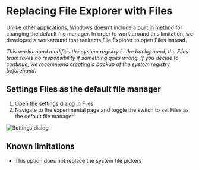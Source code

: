 # Replacing File Explorer with Files 

 Unlike other applications, Windows doesn't include a built in method for changing the default file manager. In order to work around this limitation, we developed a workaround that redirects File Explorer to open Files instead.

*This workaround modifies the system registry in the background, the Files team takes no responsibility if something goes wrong. If you decide to continue, we recommend creating a backup of the system registry beforehand.*

## Settings Files as the default file manager

1. Open the settings dialog in Files
2. Navigate to the experimental page and toggle the switch to set Files as the default file manager

![Settings dialog](/docs-resources/Settings-Dialog-Experimental.jpg)


## Known limitations
- This option does not replace the system file pickers
